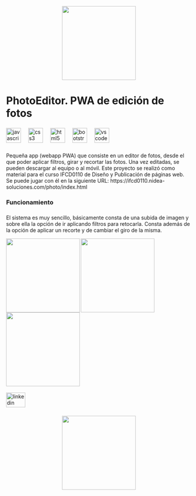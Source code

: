 <div align="center">
  <img height="200" src="https://ifcd0110.nidea-soluciones.com/photo/assets/img/icono.jpg"  />
</div>

###

<h1 align="left">PhotoEditor. PWA de edición de fotos</h1>

###

<div align="left">
  <img src="https://cdn.jsdelivr.net/gh/devicons/devicon/icons/javascript/javascript-original.svg" height="40" alt="javascript logo"  />
  <img width="12" />
  <img src="https://cdn.jsdelivr.net/gh/devicons/devicon/icons/css3/css3-original.svg" height="40" alt="css3 logo"  />
  <img width="12" />
  <img src="https://cdn.jsdelivr.net/gh/devicons/devicon/icons/html5/html5-original.svg" height="40" alt="html5 logo"  />
  <img width="12" />
  <img src="https://cdn.jsdelivr.net/gh/devicons/devicon/icons/bootstrap/bootstrap-original.svg" height="40" alt="bootstrap logo"  />
  <img width="12" />
  <img src="https://cdn.jsdelivr.net/gh/devicons/devicon/icons/vscode/vscode-original.svg" height="40" alt="vscode logo"  />
</div>

###

<p align="left">Pequeña app (webapp PWA) que consiste en un editor de fotos, desde el que poder aplicar filtros, girar y recortar las fotos. Una vez editadas, se pueden descargar al equipo o al móvil. Este proyecto se realizó como material para el curso IFCD0110 de Diseño y Publicación de páginas web. Se puede jugar con él en la siguiente URL: https://ifcd0110.nidea-soluciones.com/photo/index.html</p>

###

<h3 align="left">Funcionamiento</h3>

###

<p align="left">El sistema es muy sencillo, básicamente consta de una subida de imagen y sobre ella la opción de ir aplicando filtros para retocarla. Consta además de la opción de aplicar un recorte y de cambiar el giro de la misma.</p>


<img align="left" height="200" src="https://ifcd0110.nidea-soluciones.com/photo/assets/img/captura1.png"  />


<img align="left" height="200" src="https://ifcd0110.nidea-soluciones.com/photo/assets/img/captura2.png"  />


<img align="left" height="200" src="https://ifcd0110.nidea-soluciones.com/photo/assets/img/captura3.png"  />
<br clear="both">


<br>
<div align="left">
  <a href="https://www.linkedin.com/in/manuelcardenasthorlund/" target="_blank">
    <img src="https://raw.githubusercontent.com/maurodesouza/profile-readme-generator/master/src/assets/icons/social/linkedin/default.svg" width="52" height="40" alt="linkedin logo"  />
  </a>
</div>

###

<div align="center">
  <img height="200" src="https://ifcd0110.nidea-soluciones.com/colores/assets/img/logo-manolo-blanco.png"  />
</div>


